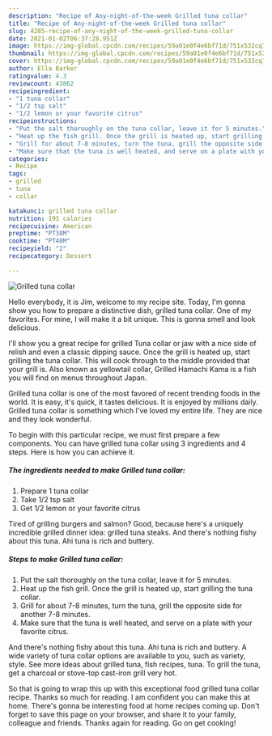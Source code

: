 ```yaml
---
description: "Recipe of Any-night-of-the-week Grilled tuna collar"
title: "Recipe of Any-night-of-the-week Grilled tuna collar"
slug: 4285-recipe-of-any-night-of-the-week-grilled-tuna-collar
date: 2021-01-02T06:37:28.951Z
image: https://img-global.cpcdn.com/recipes/59a01e0f4e6bf71d/751x532cq70/grilled-tuna-collar-recipe-main-photo.jpg
thumbnail: https://img-global.cpcdn.com/recipes/59a01e0f4e6bf71d/751x532cq70/grilled-tuna-collar-recipe-main-photo.jpg
cover: https://img-global.cpcdn.com/recipes/59a01e0f4e6bf71d/751x532cq70/grilled-tuna-collar-recipe-main-photo.jpg
author: Ella Barker
ratingvalue: 4.3
reviewcount: 43862
recipeingredient:
- "1 tuna collar"
- "1/2 tsp salt"
- "1/2 lemon or your favorite citrus"
recipeinstructions:
- "Put the salt thoroughly on the tuna collar, leave it for 5 minutes."
- "Heat up the fish grill. Once the grill is heated up, start grilling the tuna collar."
- "Grill for about 7-8 minutes, turn the tuna, grill the opposite side for another 7-8 minutes."
- "Make sure that the tuna is well heated, and serve on a plate with your favorite citrus."
categories:
- Recipe
tags:
- grilled
- tuna
- collar

katakunci: grilled tuna collar 
nutrition: 191 calories
recipecuisine: American
preptime: "PT38M"
cooktime: "PT40M"
recipeyield: "2"
recipecategory: Dessert

---
```



![Grilled tuna collar](https://img-global.cpcdn.com/recipes/59a01e0f4e6bf71d/751x532cq70/grilled-tuna-collar-recipe-main-photo.jpg)

Hello everybody, it is Jim, welcome to my recipe site. Today, I'm gonna show you how to prepare a distinctive dish, grilled tuna collar. One of my favorites. For mine, I will make it a bit unique. This is gonna smell and look delicious.

I&#39;ll show you a great recipe for grilled Tuna collar or jaw with a nice side of relish and even a classic dipping sauce. Once the grill is heated up, start grilling the tuna collar. This will cook through to the middle provided that your grill is. Also known as yellowtail collar, Grilled Hamachi Kama is a fish you will find on menus throughout Japan.

Grilled tuna collar is one of the most favored of recent trending foods in the world. It is easy, it's quick, it tastes delicious. It is enjoyed by millions daily. Grilled tuna collar is something which I've loved my entire life. They are nice and they look wonderful.


To begin with this particular recipe, we must first prepare a few components. You can have grilled tuna collar using 3 ingredients and 4 steps. Here is how you can achieve it.

<!--inarticleads1-->

##### The ingredients needed to make Grilled tuna collar:

1. Prepare 1 tuna collar
1. Take 1/2 tsp salt
1. Get 1/2 lemon or your favorite citrus


Tired of grilling burgers and salmon? Good, because here&#39;s a uniquely incredible grilled dinner idea: grilled tuna steaks. And there&#39;s nothing fishy about this tuna. Ahi tuna is rich and buttery. 

<!--inarticleads2-->

##### Steps to make Grilled tuna collar:

1. Put the salt thoroughly on the tuna collar, leave it for 5 minutes.
1. Heat up the fish grill. Once the grill is heated up, start grilling the tuna collar.
1. Grill for about 7-8 minutes, turn the tuna, grill the opposite side for another 7-8 minutes.
1. Make sure that the tuna is well heated, and serve on a plate with your favorite citrus.


And there&#39;s nothing fishy about this tuna. Ahi tuna is rich and buttery. A wide variety of tuna collar options are available to you, such as variety, style. See more ideas about grilled tuna, fish recipes, tuna. To grill the tuna, get a charcoal or stove-top cast-iron grill very hot. 

So that is going to wrap this up with this exceptional food grilled tuna collar recipe. Thanks so much for reading. I am confident you can make this at home. There's gonna be interesting food at home recipes coming up. Don't forget to save this page on your browser, and share it to your family, colleague and friends. Thanks again for reading. Go on get cooking!
